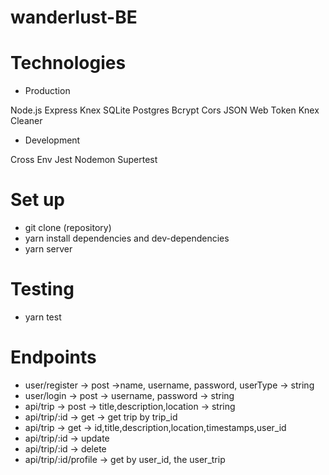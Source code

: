 # wanderlust-BE

# Technologies

- Production

Node.js
Express
Knex
SQLite
Postgres
Bcrypt
Cors
JSON Web Token
Knex Cleaner

- Development

Cross Env
Jest
Nodemon
Supertest

# Set up

- git clone (repository)
- yarn install dependencies and dev-dependencies
- yarn server

# Testing

- yarn test

# Endpoints

- user/register -> post ->name, username, password, userType -> string
- user/login -> post -> username, password -> string
- api/trip -> post -> title,description,location -> string
- api/trip/:id -> get -> get trip by trip_id
- api/trip -> get -> id,title,description,location,timestamps,user_id
- api/trip/:id -> update
- api/trip/:id -> delete
- api/trip/:id/profile -> get by user_id, the user_trip
